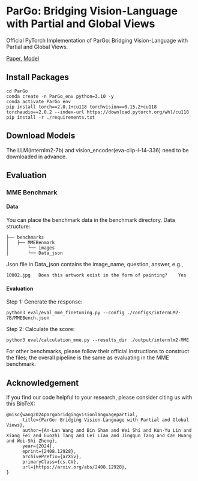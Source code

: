 # ParGo: Bridging Vision-Language with Partial and Global Views
Official PyTorch Implementation of ParGo: Bridging Vision-Language with Partial and Global Views. 

[Paper](https://arxiv.org/abs/2408.12928), [Model](model)

## Install Packages
```
cd ParGo
conda create -n ParGo_env python=3.10 -y
conda activate ParGo_env
pip install torch==2.0.1+cu118 torchvision==0.15.2+cu118 torchaudio==2.0.2 --index-url https://download.pytorch.org/whl/cu118
pip install -r ./requirements.txt
```
## Download Models
The LLM(internlm2-7b) and vision_encoder(eva-clip-l-14-336) need to be downloaded in advance. 
## Evaluation
### MME Benchmark
#### Data
You can place the benchmark data in the benchmark directory. Data structure:
```
├── benchmarks
│   ├── MMEBenmark
│       └── images
│       └── Data_json
```
Json file in Data_json contains the image_name, question, answer, e.g., 
```
10002.jpg	Does this artwork exist in the form of painting? 	Yes
```

#### Evaluation 
Step 1: Generate the response:
```
python3 eval/eval_mme_finetuning.py --config ./configs/internLM2-7B/MMEBench.json
```
Step 2: Calculate the score:
```
python3 eval/calculation_mme.py --results_dir ./output/internlm2-MME
```

For other benchmarks, please follow their official instructions to construct the files; the overall pipeline is the same as evaluating in the MME benchmark.



## Acknowledgement
If you find our code helpful to your research, please consider citing us with this BibTeX:
```
@misc{wang2024pargobridgingvisionlanguagepartial,
      title={ParGo: Bridging Vision-Language with Partial and Global Views}, 
      author={An-Lan Wang and Bin Shan and Wei Shi and Kun-Yu Lin and Xiang Fei and Guozhi Tang and Lei Liao and Jingqun Tang and Can Huang and Wei-Shi Zheng},
      year={2024},
      eprint={2408.12928},
      archivePrefix={arXiv},
      primaryClass={cs.CV},
      url={https://arxiv.org/abs/2408.12928}, 
}
```

